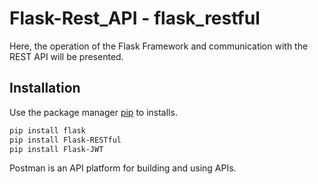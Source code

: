 # Flask-Rest_API - flask_restful
Here, the operation of the Flask Framework and communication with the REST API will be presented.

## Installation

Use the package manager [pip](https://pip.pypa.io/en/stable/) to installs.

```bash
pip install flask
pip install Flask-RESTful
pip install Flask-JWT
```

Postman is an API platform for building and using APIs. 
